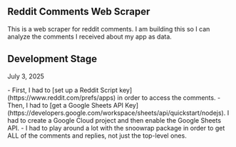 ## Reddit Comments Web Scraper
This is a web scraper for reddit comments. I am building this so I can analyze the comments I received about my app as data.

## Development Stage
<p>July 3, 2025</p>
- First, I had to [set up a Reddit Script key](https://www.reddit.com/prefs/apps) in order to access the comments.
- Then, I had to [get a Google Sheets API Key](https://developers.google.com/workspace/sheets/api/quickstart/nodejs). I had to create a Google Cloud project and then enable the Google Sheets API.
- I had to play around a lot with the snoowrap package in order to get ALL of the comments and replies, not just the top-level ones.